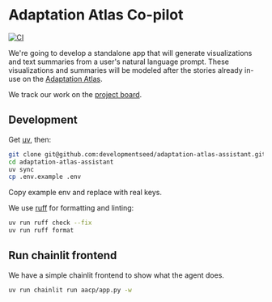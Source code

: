 # Adaptation Atlas Co-pilot

[![CI](https://github.com/developmentseed/adaptation-atlas-co-pilot/actions/workflows/ci.yaml/badge.svg)](https://github.com/developmentseed/adaptation-atlas-co-pilot/actions/workflows/ci.yaml)

We're going to develop a standalone app that will generate visualizations and text summaries from a user's natural language prompt.
These visualizations and summaries will be modeled after the stories already in-use on the [Adaptation Atlas](https://adaptationatlas.cgiar.org/).

We track our work on the [project board](https://github.com/orgs/developmentseed/projects/158).

## Development

Get [uv](https://docs.astral.sh/uv/getting-started/installation/), then:

```sh
git clone git@github.com:developmentseed/adaptation-atlas-assistant.git
cd adaptation-atlas-assistant
uv sync
cp .env.example .env
```

Copy example env and replace with real keys.

We use [ruff](https://github.com/astral-sh/ruff) for formatting and linting:

```sh
uv run ruff check --fix
uv run ruff format
```

## Run chainlit frontend

We have a simple chainlit frontend to show what the agent does.

```bash
uv run chainlit run aacp/app.py -w
```
